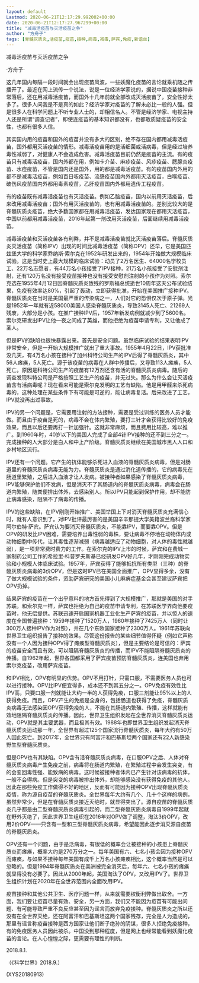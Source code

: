 ```yaml
---
layout: default
Lastmod: 2020-06-21T12:17:29.992002+00:00
date: 2020-06-21T12:17:27.967299+00:00
title: "减毒活疫苗与灭活疫苗之争"
author: "方舟子"
tags: [脊髓灰质炎,活疫苗,疫苗,接种,病毒,减毒,萨宾,免疫,新语丝]
---
```


减毒活疫苗与灭活疫苗之争

·方舟子·

这几年国内每隔一段时间就会出现疫苗风波，一些妖魔化疫苗的言论就乘机随之传播开了。最近在网上流传一个说法，说是一位经济学家说的，据说中国疫苗接种非常落后，还在用减毒活疫苗，而国外十几年前就全部改成灭活疫苗了，安全性好太多了。很多人问我是不是真的如此？经济学家对疫苗的了解未必比一般的人强。但是很多人在科学问题上不听专业人士的，却相信名人。不管是经济学家、电视主持人还是所谓“调查记者”，即使连疫苗的基本知识都没有，也都敢质疑疫苗的安全性，也都有很多人信。

其实国内用的疫苗和国外的疫苗并没有多大的区别，绝不存在国内都用减毒活疫苗，国外都用灭活疫苗的情形。减毒活疫苗用的是活细菌或活病毒，但是经过培养毒性减弱了，对健康人不会造成危害。减毒活疫苗目前仍然是疫苗的主流。有的疫苗只有减毒活疫苗，国内外都在用，例如卡介苗、麻疹疫苗、风疹疫苗、腮腺炎疫苗、水痘疫苗，不管是国内还是国外，用的都是减毒活疫苗。有的疫苗国内外用的都不是减毒活疫苗，例如百日咳疫苗、流感疫苗国内外都用灭活疫苗，白喉疫苗、破伤风疫苗国内外都用毒素疫苗，乙肝疫苗国内外都用遗传工程疫苗。

有的疫苗既有减毒活疫苗也有灭活疫苗。例如乙脑疫苗，国内以前用灭活疫苗，后来改用减毒活疫苗；国外有用灭活疫苗的，也有用减毒活疫苗的。差别比较大的是脊髓灰质炎疫苗，绝大多数国家都在用减毒活疫苗，发达国家现在都用灭活疫苗，中国以前都用减毒活疫苗，2016年起第一剂改用灭活疫苗，后面继续用减毒活疫苗。

减毒活疫苗和灭活疫苗各有利弊，并不是减毒活疫苗就比灭活疫苗落后。脊髓灰质炎灭活疫苗（简称IPV）出现的时间比减毒活疫苗（简称OPV）还早，它是美国匹兹堡大学的科学家乔纳斯·索尔克在1952年研发出来的，1954年开始做大规模临床试验。这是当时史上最大规模的临床试验：动员了2万名医生、64000名学校员工、22万名志愿者，有44万名小孩接受了IPV接种，21万名小孩接受了安慰剂注射，还有120万名没有接受疫苗接种也没有接受安慰剂注射的小孩作为对照。索尔克选在1955年4月12日因脊髓灰质炎致残的罗斯福总统逝世10周年这天公布试验结果，免疫有效率达80%，引起了轰动，立即获得批准，开始在美国推广接种IPV。脊髓灰质炎在当时是美国最严重的传染病之一，人们对它的恐惧仅次于原子弹。光是1952年一年就有近58000美国人感染脊髓灰质炎，导致3145人死亡、21269人残废，大部分是小孩。在推广接种IPV后，1957年新发病例就减少到了5600名。索尔克研发出IPV让他一夜之间成了英雄，而他拒绝为疫苗申请专利，又让他成了圣人。

但是IPV的缺陷也很快暴露出来。首先是安全问题。虽然临床试验的结果表明IPV非常安全，但是一开始大规模推广就出了重大事故。1955年4月22日，IPV获批准没几天，有4万名小孩在接种了加州科特公司生产的IPV后得了脊髓灰质炎，其中56人瘫痪，5人死亡。源于该疫苗的病毒在人群中传播后，又导致113人瘫痪，5人死亡。原因是科特公司生产的疫苗有12万剂还含有活的脊髓灰质炎病毒。随后的调查发现科特公司是严格按照工艺生产的疫苗，并无过失。那么为什么会让灭活疫苗含有活病毒呢？现在看来可能是索尔克发明的工艺有缺陷。他是用甲醛来杀死病毒的，这种处理在某些条件下有可能是可逆的，能让病毒复活。后来改进了工艺，IPV就没再出过事故。

IPV的另一个问题是，它需要用注射的方法接种，需要是受过训练的医务人员才能做。而且由于疫苗是死的，病毒不会在体内繁殖，要打三针才会获得比较好的免疫效果，而且以后还要再打一针加强针。这就非常麻烦，而且费用比较高，难以推广。到1960年时，40岁以下的美国人完成了全部4针IPV接种的还不到三分之一。完成接种的人大部分是白人和中上产阶级。脊髓灰质炎继续在美国城市黑人人口和乡村地区流行。

IPV还有一个问题。它产生的抗体能够杀死进入血液的脊髓灰质炎病毒，但是对肠道里的脊髓灰质炎病毒无能为力。脊髓灰质炎是通过消化道传播的，它的病毒先在肠道里繁殖，之后进入血液才让人发病。被接种者如果感染了脊髓灰质炎病毒，IPV能够保护他们不发病，但是消灭不了其肠道内的脊髓灰质炎病毒，病毒会在肠道内繁殖，随粪便排出体外，去感染别人。所以IPV只能起到保护作用，却不能防止病毒感染，阻隔不了病毒的传播。

IPV的这些缺陷，在IPV刚刚开始推广、美国举国上下对消灭脊髓灰质炎充满信心时，就有人意识到了。对IPV批评最厉害的是美国辛辛那提大学美籍波兰裔科学家阿尔伯特·萨宾。萨宾认为要消灭脊髓灰质炎，不能靠IPV，而要靠OPV。但是OPV的研发比IPV困难，需要培养出毒性弱的毒株，要让病毒不停地在动物体内或动物细胞中传代，让其毒性逐渐减弱（病毒越适应了动物细胞，对人体的毒性就越弱），是一项非常费时费力的工作。在索尔克的IPV上市的时候，萨宾和在费城一家制药公司工作的希拉里·科普罗夫斯基已经研发OPV好几年，才刚刚完成动物实验和小规模人体临床试验。1957年，萨宾获得了能够抵抗所有类型（三种）的脊髓灰质炎病毒的3价OPV，但是这时IPV已在美国全面推广，OPV显得多余，没有了做大规模试验的条件，资助萨宾研究的美国小儿麻痹症基金会甚至建议萨宾把OPV扔掉。

结果萨宾的疫苗在一个出乎意料的地方首先得到了大规模推广，那就是美国的对手苏联。和索尔克一样，萨宾也拒绝为自己的疫苗申请专利，在苏联医学界向他要疫苗时，他无偿提供。苏联迅速开启国家机器工业化生产萨宾的疫苗，并以惊人的速度在全国普遍接种：1959年接种了1520万人，1960年接种了7425万人（同时让300万人接种IPV作为对照），并在几个东欧国家接种了2300万人。1961年苏联向世界卫生组织报告了接种的效果。尽管这份报告的某些细节值得怀疑（例如它声称没有一个人因为接种OPV得了瘫痪型脊髓灰质炎），但是主要结论是可信的：萨宾的疫苗安全而且有效，可以阻隔脊髓灰质炎的传播，而IPV不能阻隔脊髓灰质炎的传播。自1962年起，世界各国都采用了萨宾疫苗预防脊髓灰质炎，连美国也弃用索尔克疫苗，改用萨宾疫苗。

和IPV相比，OPV有明显的优势。OPV不用打针，只需口服，不需要医务人员也可以进行接种。OPV比IPV便宜得多，成本还不到其五分之一。OPV免疫有效性比IPV高，只要口服一剂就能让大约一半的人获得免疫，口服三剂能让95%以上的人获得免疫。而且，OPV产生的免疫是全身的，包括肠道也获得了免疫，脊髓灰质炎病毒无法感染因OPV获得免疫的人，不能在其肠道内繁殖、传播，这样就能有效地阻隔脊髓灰质炎的传播。因此，世界卫生组织发起在全世界消灭脊髓灰质炎运动，OPV就是其主要武器，而且极其有效。1988年也即世界卫生组织发起消灭脊髓灰质炎运动那一年，全世界有超过125个国家流行脊髓灰质炎，每年大约有50万人因此死亡。到2017年，全世界只有阿富汗和巴基斯坦两个国家还有22人新感染野生型脊髓灰质炎。

但是OPV也有其缺陷。OPV含有活脊髓灰质炎病毒，在口服OPV之后、人体对脊髓灰质炎病毒产生免疫之前，病毒将在肠道内繁殖，在繁殖过程中会发生突变，有的会变回毒性强、能致病的病毒。这时候被接种者体内已产生针对该病毒的抗体，一般不会得病。但是突变的病毒被排出体外，却能够感染没有获得免疫的其他人。因此在那些免疫工作做得不好的地区，反而有可能因为接种OPV出现脊髓灰质炎疫情，称为源自疫苗的脊髓灰质炎。全世界每年大约有几个、几十个这样的病例，虽然非常少，但是在脊髓灰质炎接近灭绝时，就显得突出了。源自疫苗的脊髓灰质炎几乎都是由二型脊髓灰质炎病毒引起的，而二型脊髓灰质炎病毒自1999年起就在野外灭绝了，因此世界卫生组织在2016年对OPV做了调整，淘汰3价OPV，改用2价OPV——只含有一型和三型脊髓灰质炎病毒，希望能因此逐步消灭源自疫苗的脊髓灰质炎。

OPV还有一个问题，由于是活病毒，有很低的概率会让被接种的小孩患上脊髓灰质炎而瘫痪，概率大约是270万分之一。每年美国有六、七名小孩会因为接种OPV而瘫痪，与如果不接种每年美国有成千上万名小孩瘫痪相比，这个概率当然是可以忽略的。但是1994年脊髓灰质炎在美洲被完全消灭后，每年六、七名小孩的瘫痪就显得没有必要了。因此从2000年起，美国淘汰了OPV，又改用IPV了。世界卫生组织计划在2020年在全世界范围内全面改用IPV。

疫苗接种和其他公共卫生、医疗问题一样，从来就需要权衡利弊做出取舍。一方面，我们要让疫苗尽量有效、安全，另一方面，我们又不能因为疫苗有可能出问题、有可能导致严重不良反应甚至因为谣言而放弃免疫接种。脊髓灰质炎之所以还没有在全世界灭绝，还在阿富汗和巴基斯坦这两个国家残存，完全是人为造成的，那里有谣言称疫苗接种是西方国家让他们断子绝孙的阴谋，很多人拒绝免疫接种，有的免疫医务人员因此被杀。中国没到那种程度，但是网上也经常能看到妖魔化疫苗的言论。在人心惶惶之际，更需要有理性的判断。

2018.8.1.

（《科学世界》2018.9.）

(XYS20180913)

